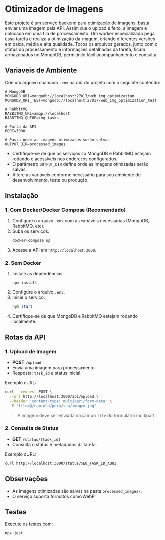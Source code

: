 # Otimizador de Imagens

Este projeto é um serviço backend para otimização de imagens, basta enviar uma imagem pela API. Assim que o upload é feito, a imagem é colocada em uma fila de processamento. Um worker especializado pega essa tarefa e realiza a otimização da imagem, criando diferentes versões em baixa, média e alta qualidade. Todos os arquivos gerados, junto com o status do processamento e informações detalhadas da tarefa, ficam armazenados no MongoDB, permitindo fácil acompanhamento e consulta.

## Variaveis de Ambiente

Crie um arquivo chamado `.env` na raiz do projeto com o seguinte conteúdo:

```
# MongoDB
MONGODB_URI=mongodb://localhost:27017/web_img_optimization
MONGODB_URI_TEST=mongodb://localhost:27017/web_img_optimization_test

# RabbitMQ
RABBITMQ_URL=amqp://localhost
RABBITMQ_QUEUE=img_tasks

# Porta da API
PORT=3000

# Pasta onde as imagens otimizadas serão salvas
OUTPUT_DIR=processed_images
```

- Certifique-se de que os serviços do MongoDB e RabbitMQ estejam rodando e acessíveis nos endereços configurados.
- O parâmetro `OUTPUT_DIR` define onde as imagens otimizadas serão salvas.
- Altere as variáveis conforme necessário para seu ambiente de desenvolvimento, teste ou produção.

## Instalação

### 1. Com Docker/Docker Compose (Recomendado)
1. Configure o arquivo `.env` com as variáveis necessárias (MongoDB, RabbitMQ, etc).
2. Suba os serviços:
   ```powershell
   docker-compose up
   ```
3. Acesse a API em `http://localhost:3000`.

### 2. Sem Docker
1. Instale as dependências:
   ```powershell
   npm install
   ```
2. Configure o arquivo `.env`.
3. Inicie o serviço:
   ```powershell
   npm start
   ```
4. Certifique-se de que MongoDB e RabbitMQ estejam rodando localmente.

## Rotas da API

### 1. Upload de Imagem
- **POST** `/upload`
- Envia uma imagem para processamento.
- Resposta: `task_id` e status inicial.

Exemplo cURL:
```bash
curl --request POST \
  --url http://localhost:3000/api/upload \
  --header 'content-type: multipart/form-data' \
  -F "file=@/caminho/para/sua/imagem.jpg"
```

> A imagem deve ser enviada no campo `file` do formulário multipart.

### 2. Consulta de Status
- **GET** `/status/{task_id}`
- Consulta o status e metadados da tarefa.

Exemplo cURL:
```bash
curl http://localhost:3000/status/SEU_TASK_ID_AQUI
```

## Observações
- As imagens otimizadas são salvas na pasta `processed_images/`.
- O serviço suporta formatos como WebP.

## Testes
Execute os testes com:
```powershell
npx jest
```